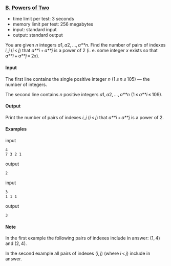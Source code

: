 ### [B. Powers of Two](http://codeforces.com/problemset/problem/702/B)

- time limit per test: 3 seconds
- memory limit per test: 256 megabytes
- input: standard input
- output: standard output

You are given *n* integers *a*1, *a*2, ..., *a**n*. Find the number of pairs of indexes *i*, *j* (*i* < *j*) that *a**i* + *a**j* is a power of 2 (i. e. some integer *x* exists so that *a**i* + *a**j* = 2*x*).

#### Input

The first line contains the single positive integer *n* (1 ≤ *n* ≤ 105) — the number of integers.

The second line contains *n* positive integers *a*1, *a*2, ..., *a**n* (1 ≤ *a**i* ≤ 109).

#### Output

Print the number of pairs of indexes *i*, *j* (*i* < *j*) that *a**i* + *a**j* is a power of 2.

#### Examples

input

```
4
7 3 2 1

```

output

```
2

```

input

```
3
1 1 1
```

output

```
3

```

#### Note

In the first example the following pairs of indexes include in answer: (1, 4) and (2, 4).

In the second example all pairs of indexes (*i*, *j*) (where *i* < *j*) include in answer.